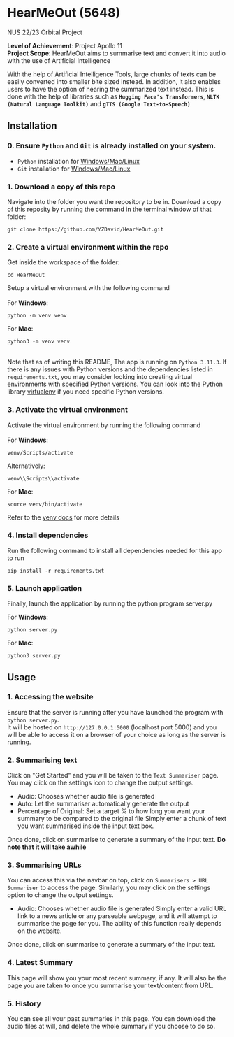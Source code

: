 # HearMeOut (5648)
NUS 22/23 Orbital Project

**Level of Achievement**: Project Apollo 11  
**Project Scope**: HearMeOut aims to summarise text and convert it into audio with the use of Artificial Intelligence 

With the help of Artificial Intelligence Tools, large chunks of texts can be easily converted into smaller bite sized instead. In addition, it also enables users to have the option of hearing the summarized text instead. This is done with the help of libraries such as **`Hugging Face's Transformers`**, **`NLTK (Natural Language Toolkit)`** and  **`gTTS (Google Text-to-Speech)`**

## Installation
### 0. Ensure `Python` and `Git` is already installed on your system.

* `Python` installation for [Windows/Mac/Linux](https://www.python.org/downloads/)
* `Git` installation for [Windows/Mac/Linux](https://git-scm.com/book/en/v2/Getting-Started-Installing-Git)

### 1. Download a copy of this repo

Navigate into the folder you want the repository to be in. Download a copy of this reposity by running the command in the terminal window of that folder:
```
git clone https://github.com/YZDavid/HearMeOut.git
```

### 2. Create a virtual environment within the repo

Get inside the workspace of the folder:
```
cd HearMeOut
```
Setup a virtual environment with the following command  
\
For **Windows**:
```
python -m venv venv
```
For **Mac**:
```
python3 -m venv venv
```
\
Note that as of writing this README, The app is running on `Python 3.11.3`. If there is any issues with Python versions and the dependencies listed in `requirements.txt`,
you may consider looking into creating virtual environments with specified Python versions. You can look into the Python library [virtualenv](https://virtualenv.pypa.io/en/latest/)
if you need specific Python versions.

### 3. Activate the virtual environment

Activate the virtual environment by running the following command  
\
For **Windows**:
```
venv/Scripts/activate
```
Alternatively:
```
venv\\Scripts\\activate
```
For **Mac**:
```
source venv/bin/activate
```
Refer to the [venv docs](https://docs.python.org/3/library/venv.html) for more details

### 4. Install dependencies

Run the following command to install all dependencies needed for this app to run
```
pip install -r requirements.txt
```

### 5. Launch application

Finally, launch the application by running the python program server.py

For **Windows**:
```
python server.py
```
For **Mac**:
```
python3 server.py
```


## Usage
### 1. Accessing the website

Ensure that the server is running after you have launched the program with `python server.py`.\
It will be hosted on `http://127.0.0.1:5000` (localhost port 5000) and you will be able to access it on a browser of your choice as long as the server is running.

### 2. Summarising text

Click on "Get Started" and you will be taken to the `Text Summariser` page. You may click on the settings icon to change the output settings.  
* Audio: Chooses whether audio file is generated
* Auto: Let the summariser automatically generate the output
* Percentage of Original: Set a target % to how long you want your summary to be compared to the original file
Simply enter a chunk of text you want summarised inside the input text box. 

Once done, click on summarise to generate a summary of the input text. **Do note that it will take awhile**

### 3. Summarising URLs

You can access this via the navbar on top, click on `Summarisers > URL Summariser` to access the page. Similarly, you may click on the settings option to change the output settings.
* Audio: Chooses whether audio file is generated
Simply enter a valid URL link to a news article or any parseable webpage, and it will attempt to summarise the page for you. The ability of this function really depends on the website.  

Once done, click on summarise to generate a summary of the input text.

### 4. Latest Summary

This page will show you your most recent summary, if any. It will also be the page you are taken to once you summarise your text/content from URL.

### 5. History
You can see all your past summaries in this page. You can download the audio files at will, and delete the whole summary if you choose to do so.

